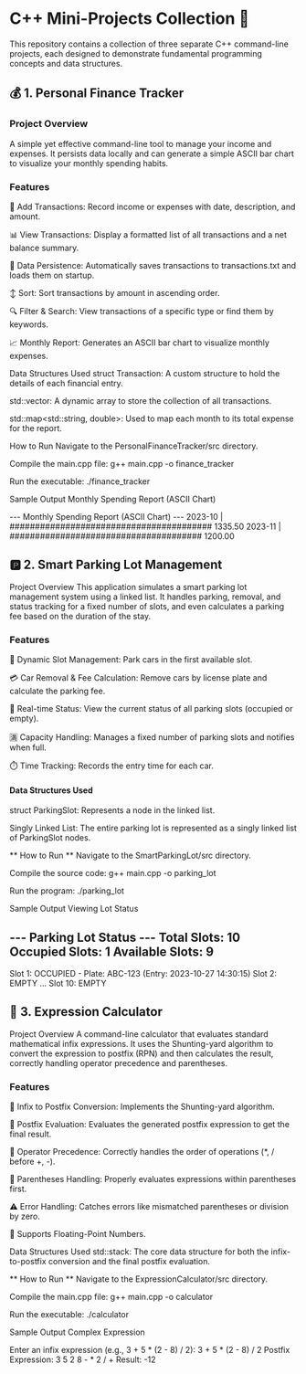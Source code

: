 # C++ Mini-Projects Collection 👋
This repository contains a collection of three separate C++ command-line projects, each designed to demonstrate fundamental programming concepts and data structures.

## 💰 1. Personal Finance Tracker
### Project Overview
 A simple yet effective command-line tool to manage your income and expenses. It persists data locally and can generate a simple ASCII bar chart to visualize your monthly spending habits.

### Features
📝 Add Transactions: Record income or expenses with date, description, and amount.

📊 View Transactions: Display a formatted list of all transactions and a net balance summary.

💾 Data Persistence: Automatically saves transactions to transactions.txt and loads them on startup.

↕️ Sort: Sort transactions by amount in ascending order.

🔍 Filter & Search: View transactions of a specific type or find them by keywords.

📈 Monthly Report: Generates an ASCII bar chart to visualize monthly expenses.

Data Structures Used
struct Transaction: A custom structure to hold the details of each financial entry.

std::vector<Transaction>: A dynamic array to store the collection of all transactions.

std::map<std::string, double>: Used to map each month to its total expense for the report.

How to Run
Navigate to the PersonalFinanceTracker/src directory.

Compile the main.cpp file: g++ main.cpp -o finance_tracker

Run the executable: ./finance_tracker

Sample Output
Monthly Spending Report (ASCII Chart)

--- Monthly Spending Report (ASCII Chart) ---
2023-10    | ######################################## 1335.50
2023-11    | ###################################### 1200.00

## 🅿️ 2. Smart Parking Lot Management
Project Overview
This application simulates a smart parking lot management system using a linked list. It handles parking, removal, and status tracking for a fixed number of slots, and even calculates a parking fee based on the duration of the stay.

### Features
🚗 Dynamic Slot Management: Park cars in the first available slot.

💳 Car Removal & Fee Calculation: Remove cars by license plate and calculate the parking fee.

🚦 Real-time Status: View the current status of all parking slots (occupied or empty).

🈵 Capacity Handling: Manages a fixed number of parking slots and notifies when full.

⏱️ Time Tracking: Records the entry time for each car.

#### Data Structures Used
struct ParkingSlot: Represents a node in the linked list.

Singly Linked List: The entire parking lot is represented as a singly linked list of ParkingSlot nodes.

** How to Run **
Navigate to the SmartParkingLot/src directory.

Compile the source code: g++ main.cpp -o parking_lot

Run the program: ./parking_lot

Sample Output
Viewing Lot Status

--- Parking Lot Status ---
Total Slots: 10
Occupied Slots: 1
Available Slots: 9
--------------------------
Slot 1: OCCUPIED - Plate: ABC-123 (Entry: 2023-10-27 14:30:15)
Slot 2: EMPTY
...
Slot 10: EMPTY

## 🧮 3. Expression Calculator
Project Overview
A command-line calculator that evaluates standard mathematical infix expressions. It uses the Shunting-yard algorithm to convert the expression to postfix (RPN) and then calculates the result, correctly handling operator precedence and parentheses.

### Features
🔄 Infix to Postfix Conversion: Implements the Shunting-yard algorithm.

🧮 Postfix Evaluation: Evaluates the generated postfix expression to get the final result.

🥇 Operator Precedence: Correctly handles the order of operations (*, / before +, -).

🧠 Parentheses Handling: Properly evaluates expressions within parentheses first.

⚠️ Error Handling: Catches errors like mismatched parentheses or division by zero.

🔢 Supports Floating-Point Numbers.

Data Structures Used
std::stack: The core data structure for both the infix-to-postfix conversion and the final postfix evaluation.

** How to Run **
Navigate to the ExpressionCalculator/src directory.

Compile the main.cpp file: g++ main.cpp -o calculator

Run the executable: ./calculator

Sample Output
Complex Expression

Enter an infix expression (e.g., 3 + 5 * (2 - 8) / 2): 3 + 5 * (2 - 8) / 2
Postfix Expression: 3 5 2 8 - * 2 / +
Result: -12
